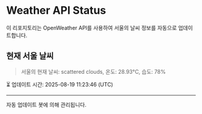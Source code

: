 
# Weather API Status

이 리포지토리는 OpenWeather API를 사용하여 서울의 날씨 정보를 자동으로 업데이트합니다.

## 현재 서울 날씨
> 서울의 현재 날씨: scattered clouds, 온도: 28.93°C, 습도: 78%

⏳ 업데이트 시간: 2025-08-19 11:23:46 (UTC)

---
자동 업데이트 봇에 의해 관리됩니다.

